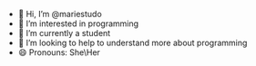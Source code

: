 - 👋 Hi, I’m @mariestudo
- 👀 I’m interested in programming
- 🌱 I’m currently a student 
- 💞️ I’m looking to help to understand more about programming 
- 😄 Pronouns: She\Her 


<!---
mariestudo/mariestudo is a ✨ special ✨ repository because its `README.md` (this file) appears on your GitHub profile.
You can click the Preview link to take a look at your changes.
--->
